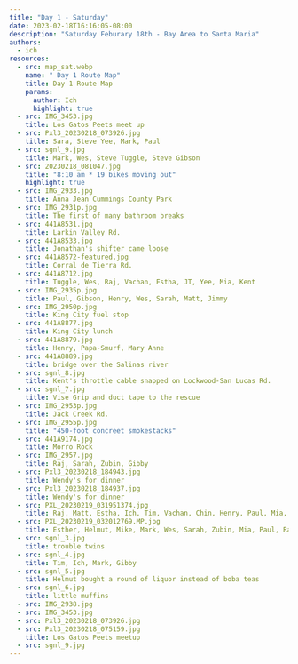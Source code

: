 ```yaml
---
title: "Day 1 - Saturday"
date: 2023-02-18T16:16:05-08:00
description: "Saturday Feburary 18th - Bay Area to Santa Maria"
authors:
  - ich
resources:
  - src: map_sat.webp
    name: " Day 1 Route Map"
    title: Day 1 Route Map
    params:
      author: Ich
      highlight: true
  - src: IMG_3453.jpg
    title: Los Gatos Peets meet up
  - src: Pxl3_20230218_073926.jpg
    title: Sara, Steve Yee, Mark, Paul
  - src: sgnl_9.jpg
    title: Mark, Wes, Steve Tuggle, Steve Gibson
  - src: 20230218_081047.jpg
    title: "8:10 am * 19 bikes moving out"
    highlight: true
  - src: IMG_2933.jpg
    title: Anna Jean Cummings County Park
  - src: IMG_2931p.jpg
    title: The first of many bathroom breaks
  - src: 441A8531.jpg
    title: Larkin Valley Rd.
  - src: 441A8533.jpg
    title: Jonathan's shifter came loose
  - src: 441A8572-featured.jpg
    title: Corral de Tierra Rd.
  - src: 441A8712.jpg
    title: Tuggle, Wes, Raj, Vachan, Estha, JT, Yee, Mia, Kent
  - src: IMG_2935p.jpg
    title: Paul, Gibson, Henry, Wes, Sarah, Matt, Jimmy
  - src: IMG_2950p.jpg
    title: King City fuel stop
  - src: 441A8877.jpg
    title: King City lunch
  - src: 441A8879.jpg
    title: Henry, Papa-Smurf, Mary Anne
  - src: 441A8889.jpg
    title: bridge over the Salinas river
  - src: sgnl_8.jpg
    title: Kent's throttle cable snapped on Lockwood-San Lucas Rd.
  - src: sgnl_7.jpg
    title: Vise Grip and duct tape to the rescue
  - src: IMG_2953p.jpg
    title: Jack Creek Rd.
  - src: IMG_2955p.jpg
    title: "450-foot concreet smokestacks"
  - src: 441A9174.jpg
    title: Morro Rock
  - src: IMG_2957.jpg
    title: Raj, Sarah, Zubin, Gibby
  - src: Pxl3_20230218_184943.jpg
    title: Wendy's for dinner
  - src: Pxl3_20230218_184937.jpg
    title: Wendy's for dinner
  - src: PXL_20230219_031951374.jpg
    title: Raj, Matt, Estha, Ich, Tim, Vachan, Chin, Henry, Paul, Mia, Helmut, Esther, Mike, Yee, Tuggle, Sara, Wes
  - src: PXL_20230219_032012769.MP.jpg
    title: Esther, Helmut, Mike, Mark, Wes, Sarah, Zubin, Mia, Paul, Raj, Gibby, Matt, Estha
  - src: sgnl_3.jpg
    title: trouble twins
  - src: sgnl_4.jpg
    title: Tim, Ich, Mark, Gibby
  - src: sgnl_5.jpg
    title: Helmut bought a round of liquor instead of boba teas
  - src: sgnl_6.jpg
    title: little muffins
  - src: IMG_2938.jpg
  - src: IMG_3453.jpg
  - src: Pxl3_20230218_073926.jpg
  - src: Pxl3_20230218_075159.jpg
    title: Los Gatos Peets meetup
  - src: sgnl_9.jpg
---
```

